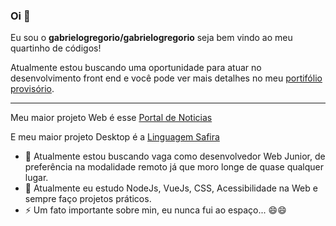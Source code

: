 ### Oi 👋

Eu sou o **gabrielogregorio/gabrielogregorio** seja bem vindo ao meu quartinho de códigos!

Atualmente estou buscando uma oportunidade para atuar no desenvolvimento front end e você pode ver mais detalhes no meu [portifólio provisório](https://combratec.com.br/gabrielogregorio).

---------

Meu maior projeto Web é esse [Portal de Noticias](https://github.com/gabrielogregorio/Portal-de-noticias)

E meu maior projeto Desktop é a [Linguagem Safira](https://github.com/gabrielogregorio/safira-dev-new)

- 🔭 Atualmente estou buscando vaga como desenvolvedor Web Junior, de preferência na modalidade remoto já que moro longe de quase qualquer lugar.
- 🌱 Atualmente eu estudo NodeJs, VueJs, CSS, Acessibilidade na Web e sempre faço projetos práticos.
- ⚡ Um fato importante sobre min, eu nunca fui ao espaço... 😄😄


<!--
- 👯 I’m looking to collaborate on ...
- 🤔 I’m looking for help with ...
- 💬 Ask me about ...
- 📫 How to reach me: ...
- 😄 Pronouns: ...
-->
